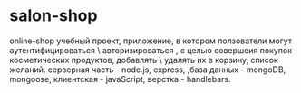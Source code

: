 # salon-shop
online-shop
учебный проект, приложение, в котором ползователи могут аутентифицироваться \ авторизироваться , с целью совершеия покупок косметических продуктов, добавлять \ удалять их в корзину, список желаний.  серверная часть - node.js, express, ,база данных - mongoDB, mongoose, клиентская - javaScript, верстка - handlebars.
